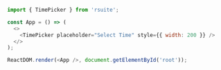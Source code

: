 <!--start-code-->

```js
import { TimePicker } from 'rsuite';

const App = () => (
  <>
    <TimePicker placeholder="Select Time" style={{ width: 200 }} />
  </>
);

ReactDOM.render(<App />, document.getElementById('root'));
```

<!--end-code-->
